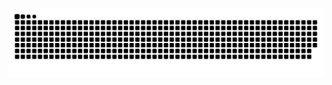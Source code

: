 ![Snake is Ular](https://raw.githubusercontent.com/Diewaay/Diewaay/output/github-contribution-grid-snake-dark.svg)
